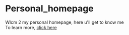 # Personal_homepage
Wlcm 2 my personal homepage, here u'll get to know me<br>To learn more, [click here]()
